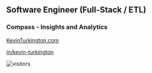 ## Software Engineer (Full-Stack / ETL)
### Compass - Insights and Analytics

[KevinTurkington.com](http://kevinturkington.com/) 

[in/kevin-turkington](https://www.linkedin.com/in/kevin-turkington/)

![visitors](https://visitor-badge.laobi.icu/badge?page_id=zainkai.zainkai&title=𝚅𝚒𝚜𝚒𝚝𝚘𝚛𝚜)
